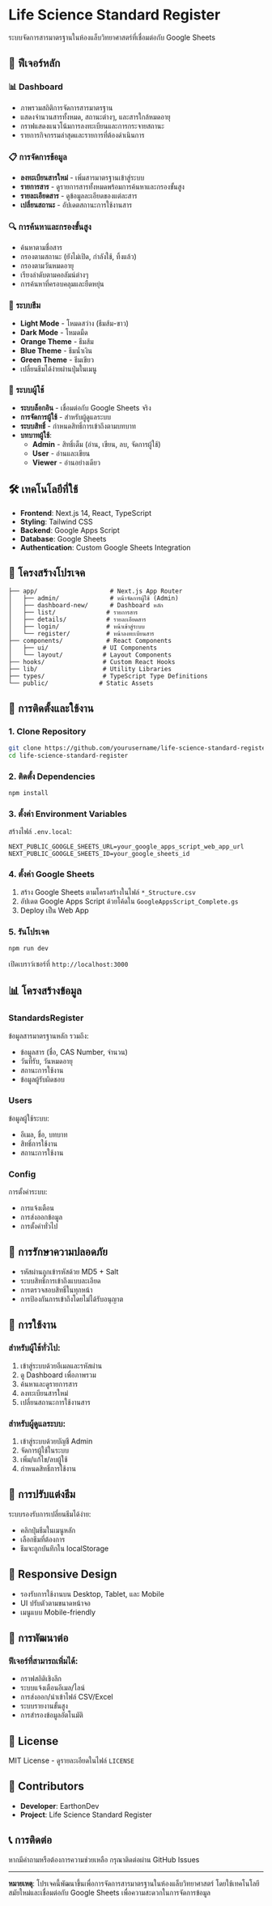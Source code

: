 # Life Science Standard Register

ระบบจัดการสารมาตรฐานในห้องแล็บวิทยาศาสตร์ที่เชื่อมต่อกับ Google Sheets

## 🚀 ฟีเจอร์หลัก

### 📊 Dashboard
- ภาพรวมสถิติการจัดการสารมาตรฐาน
- แสดงจำนวนสารทั้งหมด, สถานะต่างๆ, และสารใกล้หมดอายุ
- กราฟแสดงแนวโน้มการลงทะเบียนและการกระจายสถานะ
- รายการกิจกรรมล่าสุดและรายการที่ต้องดำเนินการ

### 📋 การจัดการข้อมูล
- **ลงทะเบียนสารใหม่** - เพิ่มสารมาตรฐานเข้าสู่ระบบ
- **รายการสาร** - ดูรายการสารทั้งหมดพร้อมการค้นหาและกรองขั้นสูง
- **รายละเอียดสาร** - ดูข้อมูลละเอียดของแต่ละสาร
- **เปลี่ยนสถานะ** - อัปเดตสถานะการใช้งานสาร

### 🔍 การค้นหาและกรองขั้นสูง
- ค้นหาตามชื่อสาร
- กรองตามสถานะ (ยังไม่เปิด, กำลังใช้, ทิ้งแล้ว)
- กรองตามวันหมดอายุ
- เรียงลำดับตามคอลัมน์ต่างๆ
- การค้นหาที่ครอบคลุมและยืดหยุ่น

### 🎨 ระบบธีม
- **Light Mode** - โหมดสว่าง (ธีมส้ม-ขาว)
- **Dark Mode** - โหมดมืด
- **Orange Theme** - ธีมส้ม
- **Blue Theme** - ธีมน้ำเงิน
- **Green Theme** - ธีมเขียว
- เปลี่ยนธีมได้ง่ายผ่านปุ่มในเมนู

### 👥 ระบบผู้ใช้
- **ระบบล็อกอิน** - เชื่อมต่อกับ Google Sheets จริง
- **การจัดการผู้ใช้** - สำหรับผู้ดูแลระบบ
- **ระบบสิทธิ์** - กำหนดสิทธิ์การเข้าถึงตามบทบาท
- **บทบาทผู้ใช้**:
  - **Admin** - สิทธิ์เต็ม (อ่าน, เขียน, ลบ, จัดการผู้ใช้)
  - **User** - อ่านและเขียน
  - **Viewer** - อ่านอย่างเดียว

## 🛠️ เทคโนโลยีที่ใช้

- **Frontend**: Next.js 14, React, TypeScript
- **Styling**: Tailwind CSS
- **Backend**: Google Apps Script
- **Database**: Google Sheets
- **Authentication**: Custom Google Sheets Integration

## 📁 โครงสร้างโปรเจค

```
├── app/                    # Next.js App Router
│   ├── admin/              # หน้าจัดการผู้ใช้ (Admin)
│   ├── dashboard-new/      # Dashboard หลัก
│   ├── list/              # รายการสาร
│   ├── details/           # รายละเอียดสาร
│   ├── login/             # หน้าเข้าสู่ระบบ
│   └── register/          # หน้าลงทะเบียนสาร
├── components/            # React Components
│   ├── ui/               # UI Components
│   └── layout/           # Layout Components
├── hooks/                # Custom React Hooks
├── lib/                  # Utility Libraries
├── types/                # TypeScript Type Definitions
└── public/              # Static Assets
```

## 🚀 การติดตั้งและใช้งาน

### 1. Clone Repository
```bash
git clone https://github.com/yourusername/life-science-standard-register.git
cd life-science-standard-register
```

### 2. ติดตั้ง Dependencies
```bash
npm install
```

### 3. ตั้งค่า Environment Variables
สร้างไฟล์ `.env.local`:
```env
NEXT_PUBLIC_GOOGLE_SHEETS_URL=your_google_apps_script_web_app_url
NEXT_PUBLIC_GOOGLE_SHEETS_ID=your_google_sheets_id
```

### 4. ตั้งค่า Google Sheets
1. สร้าง Google Sheets ตามโครงสร้างในไฟล์ `*_Structure.csv`
2. อัปเดต Google Apps Script ด้วยโค้ดใน `GoogleAppsScript_Complete.gs`
3. Deploy เป็น Web App

### 5. รันโปรเจค
```bash
npm run dev
```

เปิดเบราว์เซอร์ที่ `http://localhost:3000`

## 📊 โครงสร้างข้อมูล

### StandardsRegister
ข้อมูลสารมาตรฐานหลัก รวมถึง:
- ข้อมูลสาร (ชื่อ, CAS Number, จำนวน)
- วันที่รับ, วันหมดอายุ
- สถานะการใช้งาน
- ข้อมูลผู้รับผิดชอบ

### Users
ข้อมูลผู้ใช้ระบบ:
- อีเมล, ชื่อ, บทบาท
- สิทธิ์การใช้งาน
- สถานะการใช้งาน

### Config
การตั้งค่าระบบ:
- การแจ้งเตือน
- การส่งออกข้อมูล
- การตั้งค่าทั่วไป

## 🔐 การรักษาความปลอดภัย

- รหัสผ่านถูกเข้ารหัสด้วย MD5 + Salt
- ระบบสิทธิ์การเข้าถึงแบบละเอียด
- การตรวจสอบสิทธิ์ในทุกหน้า
- การป้องกันการเข้าถึงโดยไม่ได้รับอนุญาต

## 📝 การใช้งาน

### สำหรับผู้ใช้ทั่วไป:
1. เข้าสู่ระบบด้วยอีเมลและรหัสผ่าน
2. ดู Dashboard เพื่อภาพรวม
3. ค้นหาและดูรายการสาร
4. ลงทะเบียนสารใหม่
5. เปลี่ยนสถานะการใช้งานสาร

### สำหรับผู้ดูแลระบบ:
1. เข้าสู่ระบบด้วยบัญชี Admin
2. จัดการผู้ใช้ในระบบ
3. เพิ่ม/แก้ไข/ลบผู้ใช้
4. กำหนดสิทธิ์การใช้งาน

## 🎨 การปรับแต่งธีม

ระบบรองรับการเปลี่ยนธีมได้ง่าย:
- คลิกปุ่มธีมในเมนูหลัก
- เลือกธีมที่ต้องการ
- ธีมจะถูกบันทึกใน localStorage

## 📱 Responsive Design

- รองรับการใช้งานบน Desktop, Tablet, และ Mobile
- UI ปรับตัวตามขนาดหน้าจอ
- เมนูแบบ Mobile-friendly

## 🔧 การพัฒนาต่อ

### ฟีเจอร์ที่สามารถเพิ่มได้:
- กราฟสถิติเชิงลึก
- ระบบแจ้งเตือนอีเมล/ไลน์
- การส่งออก/นำเข้าไฟล์ CSV/Excel
- ระบบรายงานขั้นสูง
- การสำรองข้อมูลอัตโนมัติ

## 📄 License

MIT License - ดูรายละเอียดในไฟล์ `LICENSE`

## 👥 Contributors

- **Developer**: EarthonDev
- **Project**: Life Science Standard Register

## 📞 การติดต่อ

หากมีคำถามหรือต้องการความช่วยเหลือ กรุณาติดต่อผ่าน GitHub Issues

---

**หมายเหตุ**: โปรเจคนี้พัฒนาขึ้นเพื่อการจัดการสารมาตรฐานในห้องแล็บวิทยาศาสตร์ โดยใช้เทคโนโลยีสมัยใหม่และเชื่อมต่อกับ Google Sheets เพื่อความสะดวกในการจัดการข้อมูล